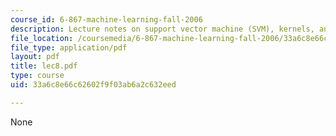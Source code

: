 ```yaml
---
course_id: 6-867-machine-learning-fall-2006
description: Lecture notes on support vector machine (SVM), kernels, and kernel optimization.
file_location: /coursemedia/6-867-machine-learning-fall-2006/33a6c8e66c62602f9f03ab6a2c632eed_lec8.pdf
file_type: application/pdf
layout: pdf
title: lec8.pdf
type: course
uid: 33a6c8e66c62602f9f03ab6a2c632eed

---
```

None